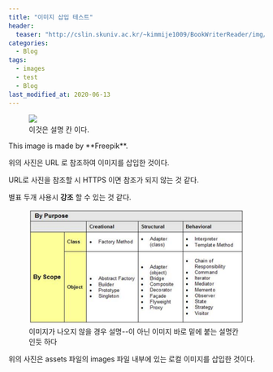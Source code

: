 ```yaml
---
title: "이미지 삽입 테스트"
header:
  teaser: "http://cslin.skuniv.ac.kr/~kimmije1009/BookWriterReader/img/img.jpg"
categories:
  - Blog
tags: 
  - images
  - test
  - Blog
last_modified_at: 2020-06-13
---
```

<figure style="width: 150px" class="align-left">
  <a href="http://cslin.skuniv.ac.kr/~kimmije1009/BookWriterReader/img/img.jpg"><img src="http://cslin.skuniv.ac.kr/~kimmije1009/BookWriterReader/img/img.jpg"></a>
  <figcaption>이것은 설명 칸 이다.</figcaption>
</figure>
This image is made by **Freepik**.

위의 사진은 URL 로 참조하여 이미지를 삽입한 것이다.

URL로 사진을 참조할 시 HTTPS 이면 참조가 되지 않는 것 같다.

별표 두개 사용시 **강조** 할 수 있는 것 같다.

<figure class="align-center">
  <img src="/assets/images/gof-types.png">
  <figcaption>이미지가 나오지 않을 경우 설명--이 아닌 이미지 바로 밑에 붙는 설명칸인듯 하다</figcaption>
</figure>

위의 사진은 assets 파일의 images 파일 내부에 있는 로컬 이미지를 삽입한 것이다. 
